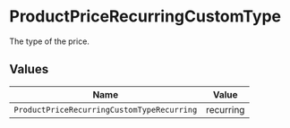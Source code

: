 # ProductPriceRecurringCustomType

The type of the price.


## Values

| Name                                       | Value                                      |
| ------------------------------------------ | ------------------------------------------ |
| `ProductPriceRecurringCustomTypeRecurring` | recurring                                  |